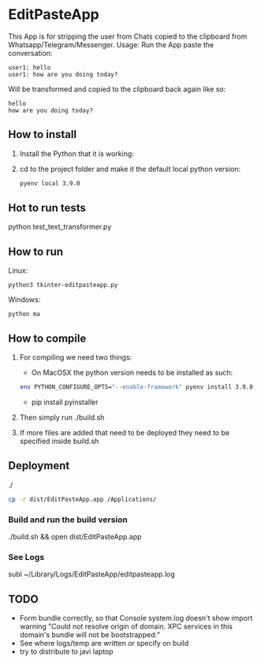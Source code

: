 # EditPasteApp

This App is for stripping the user from Chats copied to the clipboard from Whatsapp/Telegram/Messenger. Usage: Run the App paste the conversation:

    user1: hello
    user1: how are you doing today?

Will be transformed and copied to the clipboard back again like so:

    hello
    how are you doing today?

## How to install

1. Install the Python that it is working:

2. cd to the project folder and make it the default local python version:
    ```bash
    pyenv local 3.9.0
    ```
## Hot to run tests

python test_text_transformer.py

## How to run

Linux:

    python3 tkinter-editpasteapp.py

Windows:

    python ma

## How to compile

1. For compiling we need two things:
    - On MacOSX the python version needs to be installed as such:
    
    ```bash
    env PYTHON_CONFIGURE_OPTS="--enable-framework" pyenv install 3.9.0
    ```

    - pip install pyinstaller

2. Then simply run ./build.sh

3. If more files are added that need to be deployed they need to be specified inside build.sh

## Deployment
./
```bash
cp -r dist/EditPasteApp.app /Applications/
```

### Build and run the build version

./build.sh && open dist/EditPasteApp.app

### See Logs

subl ~/Library/Logs/EditPasteApp/editpasteapp.log

## TODO

- Form bundle correctly, so that Console system.log doesn't show import warning "Could not resolve origin of domain. XPC services in this domain's bundle will not be bootstrapped:"
- See where logs/temp are written or specify on build
- try to distribute to javi laptop
